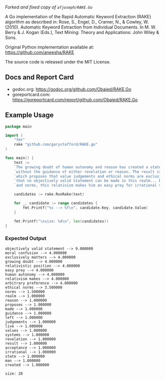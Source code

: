 _Forked and fixed copy of `afjoseph/RAKE.Go`_

A Go implementation of the Rapid Automatic Keyword Extraction (RAKE) algorithm as described in: Rose, S., Engel, D., Cramer, N., & Cowley, W. (2010). Automatic Keyword Extraction from Individual Documents. In M. W. Berry & J. Kogan (Eds.), Text Mining: Theory and Applications: John Wiley & Sons.

Original Python implementation available at: https://github.com/aneesha/RAKE

The source code is released under the MIT License.

## Docs and Report Card
- godoc.org: https://godoc.org/github.com/Obaied/RAKE.Go
- goreportcard.com: https://goreportcard.com/report/github.com/Obaied/RAKE.Go

## Example Usage

```go
package main

import (
	"fmt"
	rake "github.com/garystafford/RAKE.go"
)

func main() {
	text :=
	`The growing doubt of human autonomy and reason has created a state of moral confusion where man is left ` +
	`without the guidance of either revelation or reason. The result is the acceptance of a relativistic position ` +
	`which proposes that value judgements and ethical norms are exclusively matters of arbitrary preference and ` +
	`that no objectively valid statement can be made in this realm... But since man cannot live without values ` +
	`and norms, this relativism makes him an easy prey for irrational value systems.`

	candidates := rake.RunRake(text)

	for _, candidate := range candidates {
		fmt.Printf("%s --> %f\n", candidate.Key, candidate.Value)
	}

	fmt.Printf("\nsize: %d\n", len(candidates))
}
```

### Expected Output

```text
objectively valid statement --> 9.000000
moral confusion --> 4.000000
exclusively matters --> 4.000000
growing doubt --> 4.000000
relativistic position --> 4.000000
easy prey --> 4.000000
human autonomy --> 4.000000
relativism makes --> 4.000000
arbitrary preference --> 4.000000
ethical norms --> 3.500000
norms --> 1.500000
realm --> 1.000000
reason --> 1.000000
proposes --> 1.000000
made --> 1.000000
guidance --> 1.000000
left --> 1.000000
judgements --> 1.000000
live --> 1.000000
values --> 1.000000
systems --> 1.000000
revelation --> 1.000000
result --> 1.000000
acceptance --> 1.000000
irrational --> 1.000000
state --> 1.000000
man --> 1.000000
created --> 1.000000

size: 28
```
